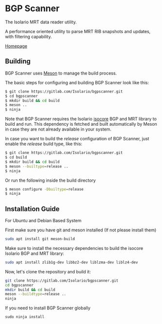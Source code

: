 # BGP Scanner

The Isolario MRT data reader utility.

A performance oriented utility to parse MRT RIB snapshots and updates,
with filtering capability.

[Homepage](https://isolario.it)

## Building

BGP Scanner uses [Meson](https://mesonbuild.com) to manage the build process.

The basic steps for configuring and building BGP Scanner look like this:

```bash
$ git clone https://gitlab.com/Isolario/bgpscanner.git
$ cd bgpscanner
$ mkdir build && cd build
$ meson ..
$ ninja
```

Note that BGP Scanner requires the Isolario
[isocore](https://gitlab.com/Isolario/isocore.git) BGP and MRT library to
build and run. This dependency is fetched and built automatically by Meson in
case they are not already available in your system.

In case you want to build the *release* configuration of BGP Scanner, just
enable the *release* build type, like this:

```bash
$ git clone https://gitlab.com/Isolario/bgpscanner.git
$ cd build
$ mkdir build && cd build
$ meson --builtype=release ..
$ ninja
```

Or run the following inside the build directory

```bash
$ meson configure -Dbuiltype=release
$ ninja
```

## Installation Guide

For Ubuntu and Debian Based System

First make sure you have git and meson installed (If not please install them)

```bash
sudo apt install git meson-build
```

Make sure to install the necessary dependencies to build the isocore Isolario
BGP and MRT library:

```bash
sudo apt install zlib1g-dev libbz2-dev liblzma-dev liblz4-dev
```

Now, let's clone the repository and build it:

```bash
git clone https://gitlab.com/Isolario/bgpscanner.git
cd bgpscanner
mkdir build && cd build
meson --buildtype=release ..
ninja
```

If you need to install BGP Scanner globally

```
sudo ninja install
```
